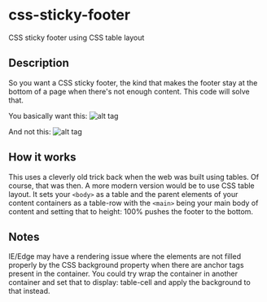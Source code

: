 # css-sticky-footer
CSS sticky footer using CSS table layout

## Description
So you want a CSS sticky footer, the kind that makes the footer stay at the bottom of a page when there's not enough content. This code will solve that.

You basically want this:
![alt tag](https://raw.githubusercontent.com/oscarmakesstuff/css-sticky-footer/master/readme_bits/example2.png)

And not this:
![alt tag](https://raw.githubusercontent.com/oscarmakesstuff/css-sticky-footer/master/readme_bits/example1.png)

## How it works
This uses a cleverly old trick back when the web was built using tables. Of course, that was then. A more modern version would be to use CSS table layout. It sets your `<body>` as a table and the parent elements of your content containers as a table-row with the `<main>` being your main body of content and setting that to height: 100% pushes the footer to the bottom.

## Notes
IE/Edge may have a rendering issue where the elements are not filled properly by the CSS background property when there are anchor tags present in the container. You could try wrap the container in another container and set that to display: table-cell and apply the background to that instead.
